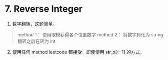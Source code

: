 # 7. Reverse Integer


1. 数字翻转，这题简单。 
> method 1： 使用取模获得各个位置数字
> method 2： 将数字转化为 string 翻转之后在转为 int

2. 使用任何 method leetcode 都接受，即使使用 str_x[::-1] 的方式。